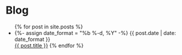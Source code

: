 # Blog

<ul class="post-list">
  {% for post in site.posts %}
    <li>
      {%- assign date_format = "%b %-d, %Y" -%}
      <span class="post-meta">
        {{ post.date | date: date_format }}
      </span>
    </li>
    <a href="{{ post.url }}">{{ post.title }}</a>
  {% endfor %}
</ul>